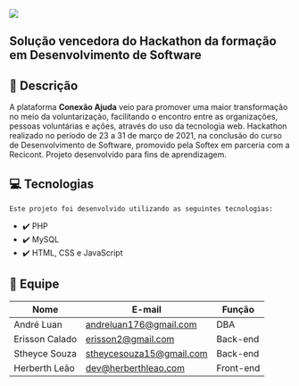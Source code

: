 ![](/res/images/conex.png)

## Solução vencedora do Hackathon da formação em Desenvolvimento de Software

## :rocket: Descrição

  A plataforma **Conexão Ajuda** veio para promover uma maior transformação no meio da voluntarização, facilitando o encontro entre as organizações, pessoas voluntárias e ações, através do uso da tecnologia web.
  Hackathon realizado no período de 23 a 31 de março de 2021, na conclusão do curso de Desenvolvimento de Software, promovido pela Softex em parceria com a Recicont. Projeto desenvolvido para fins de aprendizagem.

## :computer: Tecnologias

    Este projeto foi desenvolvido utilizando as seguintes tecnologias:

- :heavy_check_mark: PHP
- :heavy_check_mark: MySQL
- :heavy_check_mark: HTML, CSS e JavaScript

## 🤝 Equipe

|Nome|E-mail|Função|
| -------- | -------- | -------- |
|André Luan |andreluan176@gmail.com|DBA|
|Erisson Calado |erisson2@gmail.com|Back-end|
|Stheyce Souza |stheycesouza15@gmail.com|Back-end|
|Herberth Leão |dev@herberthleao.com|Front-end|
